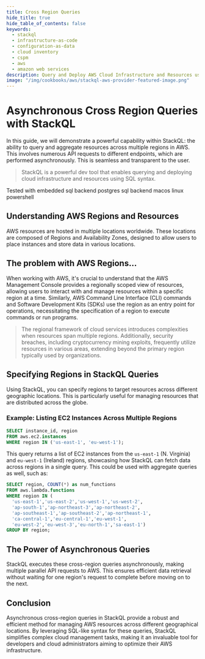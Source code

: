 ```yaml
---
title: Cross Region Queries
hide_title: true
hide_table_of_contents: false
keywords:
  - stackql
  - infrastructure-as-code
  - configuration-as-data
  - cloud inventory
  - cspm
  - aws
  - amazon web services
description: Query and Deploy AWS Cloud Infrastructure and Resources using SQL
image: "/img/cookbooks/aws/stackql-aws-provider-featured-image.png"
---
```


# Asynchronous Cross Region Queries with StackQL

In this guide, we will demonstrate a powerful capability within StackQL: the ability to query and aggregate resources across multiple regions in AWS.  This involves numerous API requests to different endpoints, which are performed asynchronously.  This is seamless and transparent to the user.  

> StackQL is a powerful dev tool that enables querying and deploying cloud infrastructure and resources using SQL syntax.  

Tested with <span class="cookbook_tested_on">embedded sql backend</span> <span class="cookbook_tested_on">postgres sql backend</span> <span class="cookbook_tested_on">macos</span> <span class="cookbook_tested_on">linux</span> <span class="cookbook_tested_on">powershell</span>

## Understanding AWS Regions and Resources

AWS resources are hosted in multiple locations worldwide.  These locations are composed of Regions and Availability Zones, designed to allow users to place instances and store data in various locations.

## The problem with AWS Regions...

When working with AWS, it's crucial to understand that the AWS Management Console provides a regionally scoped view of resources, allowing users to interact with and manage resources within a specific region at a time.  Similarly, AWS Command Line Interface (CLI) commands and Software Development Kits (SDKs) use the region as an entry point for operations, necessitating the specification of a region to execute commands or run programs.  

> The regional framework of cloud services introduces complexities when resources span multiple regions.  Additionally, security breaches, including cryptocurrency mining exploits, frequently utilize resources in various areas, extending beyond the primary region typically used by organizations.

## Specifying Regions in StackQL Queries

Using StackQL, you can specify regions to target resources across different geographic locations.  This is particularly useful for managing resources that are distributed across the globe.

### Example: Listing EC2 Instances Across Multiple Regions

```sql
SELECT instance_id, region
FROM aws.ec2.instances
WHERE region IN ('us-east-1', 'eu-west-1');
```

This query returns a list of EC2 instances from the `us-east-1` (N. Virginia) and `eu-west-1` (Ireland) regions, showcasing how StackQL can fetch data across regions in a single query.  This could be used with aggregate queries as well, such as:  

```sql
SELECT region, COUNT(*) as num_functions
FROM aws.lambda.functions
WHERE region IN (
  'us-east-1','us-east-2','us-west-1','us-west-2',
  'ap-south-1','ap-northeast-3','ap-northeast-2',
  'ap-southeast-1','ap-southeast-2','ap-northeast-1',
  'ca-central-1','eu-central-1','eu-west-1',
  'eu-west-2','eu-west-3','eu-north-1','sa-east-1')
GROUP BY region;
```

## The Power of Asynchronous Queries

StackQL executes these cross-region queries asynchronously, making multiple parallel API requests to AWS.  This ensures efficient data retrieval without waiting for one region's request to complete before moving on to the next.

## Conclusion

Asynchronous cross-region queries in StackQL provide a robust and efficient method for managing AWS resources across different geographical locations.  By leveraging SQL-like syntax for these queries, StackQL simplifies complex cloud management tasks, making it an invaluable tool for developers and cloud administrators aiming to optimize their AWS infrastructure.